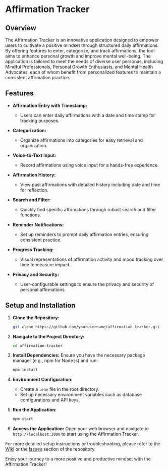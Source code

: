 # Affirmation Tracker

## Overview

The Affirmation Tracker is an innovative application designed to empower users to cultivate a positive mindset through structured daily affirmations. By offering features to enter, categorize, and track affirmations, the tool aims to enhance personal growth and improve mental well-being. The application is tailored to meet the needs of diverse user personas, including Mindful Professionals, Personal Growth Enthusiasts, and Mental Health Advocates, each of whom benefit from personalized features to maintain a consistent affirmation practice.

## Features

- **Affirmation Entry with Timestamp:**
  - Users can enter daily affirmations with a date and time stamp for tracking purposes.

- **Categorization:**
  - Organize affirmations into categories for easy retrieval and organization.

- **Voice-to-Text Input:**
  - Record affirmations using voice input for a hands-free experience.

- **Affirmation History:**
  - View past affirmations with detailed history including date and time for reflection.

- **Search and Filter:**
  - Quickly find specific affirmations through robust search and filter functions.

- **Reminder Notifications:**
  - Set up reminders to prompt daily affirmation entries, ensuring consistent practice.

- **Progress Tracking:**
  - Visual representations of affirmation activity and mood tracking over time to measure impact.

- **Privacy and Security:**
  - User-configurable settings to ensure the privacy and security of personal affirmations.

## Setup and Installation

1. **Clone the Repository:**
   ```bash
   git clone https://github.com/yourusername/affirmation-tracker.git
   ```

2. **Navigate to the Project Directory:**
   ```bash
   cd affirmation-tracker
   ```

3. **Install Dependencies:**
   Ensure you have the necessary package manager (e.g., npm for Node.js) and run:
   ```bash
   npm install
   ```

4. **Environment Configuration:**
   - Create a `.env` file in the root directory.
   - Set up necessary environment variables such as database configurations and API keys.

5. **Run the Application:**
   ```bash
   npm start
   ```

6. **Access the Application:**
   Open your web browser and navigate to `http://localhost:3000` to start using the Affirmation Tracker.

For more detailed setup instructions or troubleshooting, please refer to the [Wiki](https://github.com/yourusername/affirmation-tracker/wiki) or the [Issues](https://github.com/yourusername/affirmation-tracker/issues) section of the repository.

Enjoy your journey to a more positive and productive mindset with the Affirmation Tracker!